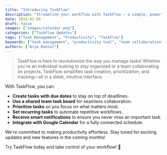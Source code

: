 ```yaml
---
title: "Introducing TaskFlow"
description: "Streamline your workflow with TaskFlow – a simple, powerful task management tool designed for individuals and teams."
date: 2024-02-06
draft: false
images: ["images/calendar.png"]
categories: ["TaskFlow Updates"]
tags: ["Task Management", "Productivity", "TaskFlow"]
keywords: ["task management", "productivity tool", "team collaboration"]
authors: ["Arya Bansal"]
---
```


> TaskFlow is here to revolutionize the way you manage tasks! Whether you're an individual looking to stay organized or a team collaborating on projects, TaskFlow simplifies task creation, prioritization, and tracking—all in a sleek, intuitive interface.

With TaskFlow, you can:

- **Create tasks with due dates** to stay on top of deadlines.
- **Use a shared team task board** for seamless collaboration.
- **Prioritize tasks** so you focus on what matters most.
- **Set recurring tasks** to automate repetitive workflows.
- **Receive smart notifications** to ensure you never miss an important task.
- **Integrate with Google Calendar** for a fully connected schedule.

We're committed to making productivity effortless. Stay tuned for exciting updates and new features in the coming months!

Try TaskFlow today and take control of your workflow! 🚀
